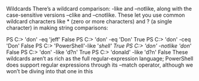  Wildcards
There’s a wildcard comparison: -like and –notlike, along with the case-sensitive versions –clike and –cnotlike. These let you use common wildcard characters like * (zero or more characters) and ? (a single character) in making string comparisons:

PS C:\> 'don' -eq 'jeff'
False
PS C:\> 'don' -eq 'Don'
True
PS C:\> 'don' -ceq 'Don'
False
PS C:\> 'PowerShell'-like '*shell'
True
PS C:\> 'don' -notlike 'don*'
False
PS C:\> 'don' -like 'd?n'
True
PS C:\> 'donald' -like 'd?n'
False
These wildcards aren’t as rich as the full regular-expression language; PowerShell does support regular expressions through its –match operator, although we won’t be diving into that one in this 
